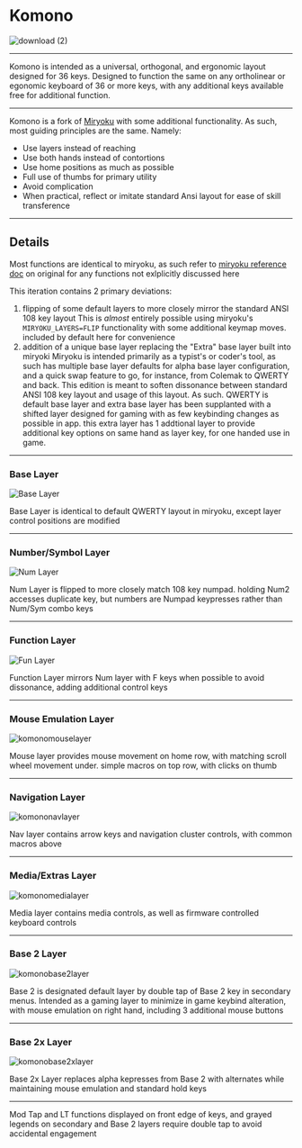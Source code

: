 # Komono #

![download (2)](https://github.com/user-attachments/assets/0842ac00-89e8-45e2-952d-11a6df238ef3)

---
Komono is intended as a universal, orthogonal, and ergonomic layout designed for 36 keys. 
Designed to function the same on any ortholinear or egonomic keyboard of 36 or more keys, with any additional keys available free for additional function.

---

Komono is a fork of [Miryoku](https://github.com/manna-harbour/miryoku) with some additional functionality.
As such, most guiding principles are the same. Namely:

- Use layers instead of reaching
- Use both hands instead of contortions
- Use home positions as much as possible
- Full use of thumbs for primary utility
- Avoid complication
- When practical, reflect or imitate standard Ansi layout for ease of skill transference
---
## Details ##
Most functions are identical to miryoku, as such refer to [miryoku reference doc](https://github.com/manna-harbour/miryoku/blob/master/docs/reference/readme.org) on original for any functions not exlplicitly discussed here

This iteration contains 2 primary deviations:
1. flipping of some default layers to more closely mirror the standard ANSI 108 key layout
     This is _almost_ entirely possible using miryoku's `MIRYOKU_LAYERS=FLIP` functionality with some additional keymap moves. included by default here for convenience
3. addition of a unique base layer replacing the "Extra" base layer built into miryoki
     Miryoku is intended primarily as a typist's or coder's tool, as such has multiple base layer defaults for alpha base layer configuration, and a quick swap feature to go, for instance, from Colemak to QWERTY and back. This edition is meant to soften dissonance between standard ANSI 108 key layout and usage of this layout. As such. QWERTY is default base layer and extra base layer has been supplanted with a shifted layer designed for gaming with as few keybinding changes as possible in app. this extra layer has 1 addtional layer to provide additional key options on same hand as layer key, for one handed use in game.
---
### Base Layer ###

![Base Layer](https://github.com/user-attachments/assets/0a8d93f4-f16d-4656-870d-b67cee330398)


Base Layer is identical to default QWERTY layout in miryoku, except layer control positions are modified

---

### Number/Symbol Layer ###

![Num Layer](https://github.com/user-attachments/assets/8ec74d6d-3312-416d-a804-d05c569cc8cd)


Num Layer is flipped to more closely match 108 key numpad. holding Num2 accesses duplicate key, but numbers are Numpad keypresses rather than Num/Sym combo keys

---
### Function Layer ###

![Fun Layer](https://github.com/user-attachments/assets/78815682-bc97-4dfd-a446-e198870164a1)


Function Layer mirrors Num layer with F keys when possible to avoid dissonance, adding additional control keys

---
### Mouse Emulation Layer ###

![komonomouselayer](https://github.com/user-attachments/assets/148d3cb5-bd16-440c-a5b1-3727562ed07f)


Mouse layer provides mouse movement on home row, with matching scroll wheel movement under. simple macros on top row, with clicks on thumb

---
### Navigation Layer ###

![komononavlayer](https://github.com/user-attachments/assets/743aef5f-9034-4f95-bf52-220e7d61aab9)


Nav layer contains arrow keys and navigation cluster controls, with common macros above

---
### Media/Extras Layer ###

![komonomedialayer](https://github.com/user-attachments/assets/0ac73c90-6240-4635-8c39-fcd605d24a12)


Media layer contains media controls, as well as firmware controlled keyboard controls

---
### Base 2 Layer ###

![komonobase2layer](https://github.com/user-attachments/assets/8427616a-26b5-46a3-bedd-d08d970a5b4e)


Base 2 is designated default layer by double tap of Base 2 key in secondary menus. Intended as a gaming layer to minimize in game keybind alteration, with mouse emulation on right hand, including 3 additional mouse buttons

---
### Base 2x Layer ###

![komonobase2xlayer](https://github.com/user-attachments/assets/fd2e8da7-87ed-4b50-b9f3-9f1b2530e947)


Base 2x Layer replaces alpha kepresses from Base 2 with alternates while maintaining mouse emulation and standard hold keys

---

Mod Tap and LT functions displayed on front edge of keys, and grayed legends on secondary and Base 2 layers require double tap to avoid accidental engagement
